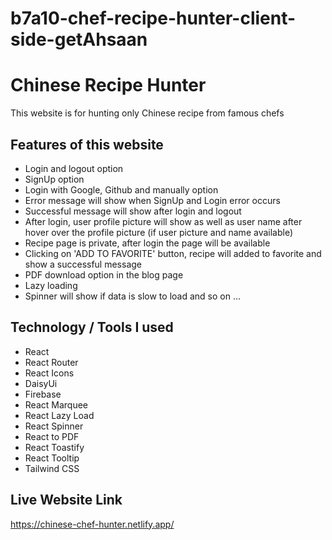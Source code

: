# b7a10-chef-recipe-hunter-client-side-getAhsaan

# Chinese Recipe Hunter
This website is for hunting only Chinese recipe from famous chefs 

## Features of this website
* Login and logout option
* SignUp option
* Login with Google, Github and manually option
* Error message will show when SignUp and Login error occurs
* Successful message will show after login and logout
* After login, user profile picture will show as well as user name after hover over the profile picture (if user picture and name available) 
* Recipe page is private, after login the page will be available
* Clicking on 'ADD TO FAVORITE' button, recipe will added to favorite and show a successful message
* PDF download option in the blog page
* Lazy loading 
* Spinner will show if data is slow to load and so on ...

## Technology / Tools I used
* React
* React Router
* React Icons
* DaisyUi
* Firebase
* React Marquee
* React Lazy Load
* React Spinner
* React to PDF
* React Toastify
* React Tooltip
* Tailwind CSS

## Live Website Link
https://chinese-chef-hunter.netlify.app/